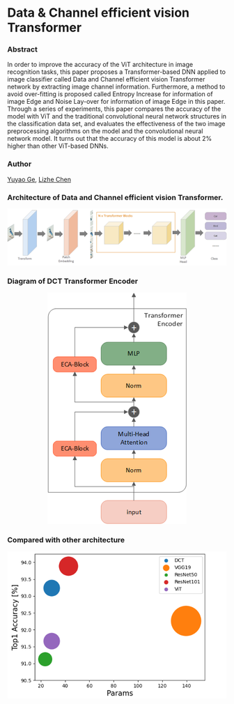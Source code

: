 # Data & Channel efficient vision Transformer

### Abstract

In order to improve the accuracy of the ViT architecture in image recognition tasks, this paper proposes a Transformer-based DNN applied to image classifier called Data and Channel efficient vision Transformer network by extracting image channel information. Furthermore, a method to avoid over-fitting is proposed called Entropy Increase for information of image Edge and Noise Lay-over for information of image Edge in this paper. Through a series of experiments, this paper compares the accuracy of the model with ViT and the traditional convolutional neural network structures in the classification data set, and evaluates the effectiveness of the two image preprocessing algorithms on the model and the convolutional neural network model. It turns out that the accuracy of this model is about 2% higher than other ViT-based DNNs. 

### Author

[Yuyao Ge](https://github.com/GeYuYao-hub), [Lizhe Chen](https://github.com/574118090)

### Architecture of Data and Channel efficient vision Transformer.

 <div align="center"> <img src="fig/2.png" /> </div>

### Diagram of DCT Transformer Encoder

 <div align="center"> <img src="fig/3.png" /> </div>

### Compared with other architecture
 <div align="center"> <img src="fig/1.png" /> </div>